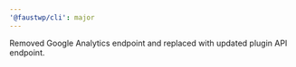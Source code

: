 ```yaml
---
'@faustwp/cli': major
---
```


Removed Google Analytics endpoint and replaced with updated plugin API endpoint.
